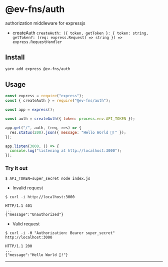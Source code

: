 # @ev-fns/auth

authorization middleware for expressjs

- createAuth `createAuth: ({ token, getToken }: { token: string, getToken?: (req: express.Request) => string }) => express.RequestHandler`

## Install

```sh
yarn add express @ev-fns/auth
```

## Usage

```js
const express = require("express");
const { createAuth } = require("@ev-fns/auth");

const app = express();

const auth = createAuth({ token: process.env.API_TOKEN });

app.get("/", auth, (req, res) => {
  res.status(200).json({ message: "Hello World 👋!" });
});

app.listen(3000, () => {
  console.log("listening at http://localhost:3000");
});
```

### Try it out

```shell
$ API_TOKEN=super_secret node index.js
```

- Invalid request

```shell
$ curl -i http://localhost:3000
```

```shell
HTTP/1.1 401
...
{"message":"Unauthorized"}
```

- Valid request

```shell
$ curl -i -H "Authorization: Bearer super_secret" http://localhost:3000
```

```shell
HTTP/1.1 200
...
{"message":"Hello World 👋!"}
```

---
